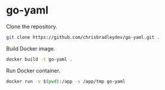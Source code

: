 # go-yaml

Clone the repository.

```sh
git clone https://github.com/chrisbradleydev/go-yaml.git .
```

Build Docker image.

```sh
docker build -t go-yaml .
```

Run Docker container.

```sh
docker run -v $(pwd):/app -v /app/tmp go-yaml
```

